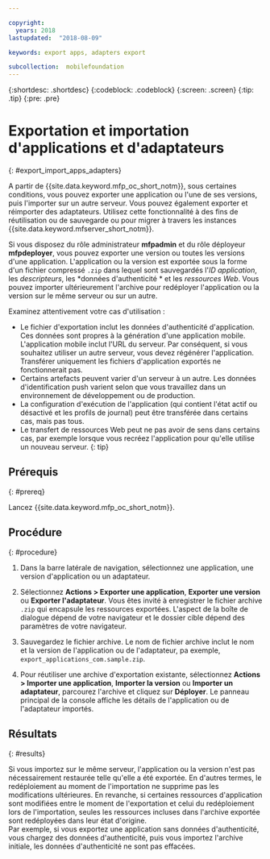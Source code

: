 ```yaml
---

copyright:
  years: 2018
lastupdated:  "2018-08-09"

keywords: export apps, adapters export

subcollection:  mobilefoundation
---
```


{:shortdesc: .shortdesc}
{:codeblock: .codeblock}
{:screen: .screen}
{:tip: .tip}
{:pre: .pre}

# Exportation et importation d'applications et d'adaptateurs
{: #export_import_apps_adapters}

A partir de {{site.data.keyword.mfp_oc_short_notm}}, sous certaines conditions, vous pouvez exporter une application ou l'une de ses versions, puis l'importer sur un autre serveur. Vous pouvez également exporter et réimporter des adaptateurs. Utilisez cette fonctionnalité à des fins de réutilisation ou de sauvegarde ou pour migrer à travers les instances {{site.data.keyword.mfserver_short_notm}}.

Si vous disposez du rôle administrateur **mfpadmin** et du rôle déployeur **mfpdeployer**, vous pouvez exporter une version ou toutes les versions d'une application. L'application ou la version est exportée sous la forme d'un fichier compressé `.zip` dans lequel sont sauvegardés l'*ID application*, les *descripteurs*, les *données d'authenticité * et les *ressources Web*. Vous pouvez importer ultérieurement l'archive pour redéployer l'application ou la version sur le même serveur ou sur un autre.

Examinez attentivement votre cas d'utilisation :
* Le fichier d'exportation inclut les données d'authenticité d'application. Ces données sont propres à la génération d'une application mobile. L'application mobile inclut l'URL du serveur. Par conséquent, si vous souhaitez utiliser un autre serveur, vous devez régénérer l'application. Transférer uniquement les fichiers d'application exportés ne fonctionnerait pas.
* Certains artefacts peuvent varier d'un serveur à un autre. Les données d'identification push varient selon que vous travaillez dans un environnement de développement ou de production.
* La configuration d'exécution de l'application (qui contient l'état actif ou désactivé et les profils de journal) peut être transférée dans certains cas, mais pas tous.
* Le transfert de ressources Web peut ne pas avoir de sens dans certains cas, par exemple lorsque vous recréez l'application pour qu'elle utilise un nouveau serveur.
{: tip}

##  Prérequis
{: #prereq}

Lancez {{site.data.keyword.mfp_oc_short_notm}}.

##  Procédure
{: #procedure}

1.  Dans la barre latérale de navigation, sélectionnez une application, une version d'application ou un adaptateur.

2.  Sélectionnez **Actions > Exporter une application**, **Exporter une version** ou **Exporter l'adaptateur**.
     Vous êtes invité à enregistrer le fichier archive `.zip` qui encapsule les ressources exportées. L'aspect de la boîte de dialogue dépend de votre navigateur et le dossier cible dépend des paramètres de votre navigateur.

3.   Sauvegardez le fichier archive.
      Le nom de fichier archive inclut le nom et la version de l'application ou de l'adaptateur, pa exemple, `export_applications_com.sample.zip`.

4.   Pour réutiliser une archive d'exportation existante, sélectionnez **Actions > Importer une application**, **Importer la version** ou **Importer un adaptateur**, parcourez l'archive et cliquez sur **Déployer**.
      Le panneau principal de la console affiche les détails de l'application ou de l'adaptateur importés.

##    Résultats
{: #results}

Si vous importez sur le même serveur, l'application ou la version n'est pas nécessairement restaurée telle qu'elle a été exportée. En d'autres termes, le redéploiement au moment de l'importation ne supprime pas les modifications ultérieures. En revanche, si certaines ressources d'application sont modifiées entre le moment de l'exportation et celui du redéploiement lors de l'importation, seules les ressources incluses dans l'archive exportée sont redéployées dans leur état d'origine.
<br/>
Par exemple, si vous exportez une application sans données d'authenticité, vous chargez des données d'authenticité, puis vous importez l'archive initiale, les données d'authenticité ne sont pas effacées.
